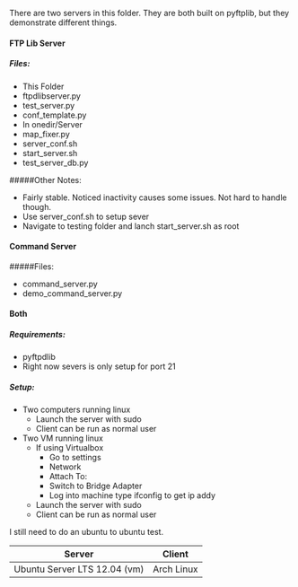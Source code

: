 
There are two servers in this folder.  They are both built on pyftplib, but they demonstrate different things. 

#### FTP Lib Server 

##### Files:
* This Folder
 * ftpdlibserver.py
 * test_server.py
 * conf_template.py
* In onedir/Server
 * map_fixer.py
 * server_conf.sh
 * start_server.sh
 * test_server_db.py 

#####Other Notes:
* Fairly stable. Noticed inactivity causes some issues.  Not hard to handle though. 
* Use server_conf.sh to setup sever
* Navigate to testing folder and lanch start_server.sh as root
 
#### Command Server 

#####Files:
* command_server.py
* demo_command_server.py

#### Both 

##### Requirements:
* pyftpdlib
* Right now severs is only setup for port 21
 
##### Setup:
* Two computers running linux
    * Launch the server with sudo 
    * Client can be run as normal user
* Two VM running linux  
    * If using Virtualbox
        * Go to settings
        * Network
        * Attach To: 
        * Switch to Bridge Adapter
        * Log into machine type ifconfig to get ip addy
    * Launch the server with sudo 
    * Client can be run as normal user

I still need to do an ubuntu to ubuntu test. 

| Server                        | Client                         |
| :---------------------------: | :----------------------------: |
| Ubuntu Server LTS 12.04  (vm)  | Arch Linux                     |



